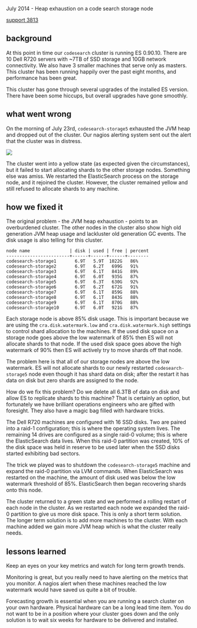 July 2014 - Heap exhaustion on a code search storage node

[support 3813](https://support.elasticsearch.com/requests/3813)

## background

At this point in time our `codesearch` cluster is running ES 0.90.10. There are
10 Dell R720 servers with ~7TB of SSD storage and 10GB network connectivity. We
also have 3 smaller machines that serve only as masters. This cluster has been
running happily over the past eight months, and performance has been great.

This cluster has gone through several upgrades of the installed ES version.
There have been some hiccups, but overall upgrades have gone smoothly.

## what went wrong

On the morning of July 23rd, `codesearch-storage5` exhausted the JVM heap and
dropped out of the cluster. Our nagios alerting system sent out the alert that
the cluster was in distress.

![](/images/2015-07-23-codesearch-heap.png)

The cluster went into a yellow state (as expected given the circumstances), but
it failed to start allocating shards to the other storage nodes. Something else
was amiss. We restarted the ElasticSearch process on the storage node, and it
rejoined the cluster. However, the cluster remained yellow and still refused to
allocate shards to any machine.

## how we fixed it

The original problem - the JVM heap exhaustion - points to an overburdened
cluster. The other nodes in the cluster also show high old generation JVM heap
usage and lackluster old generation GC events. The disk usage is also telling
for this cluster.

```
node name               | disk | used | free | percent
------------------------+------+------+------+--------
codesearch-storage1       6.9T   5.9T  1022G   86%
codesearch-storage2       6.9T   6.2T   699G   91%
codesearch-storage3       6.9T   6.1T   841G   89%
codesearch-storage4       6.9T   6.0T   935G   87%
codesearch-storage5       6.9T   6.3T   630G   92%
codesearch-storage6       6.9T   6.2T   672G   91%
codesearch-storage7       6.9T   6.1T   859G   88%
codesearch-storage8       6.9T   6.1T   843G   88%
codesearch-storage9       6.9T   6.1T   870G   88%
codesearch-storage10      6.9T   6.0T   921G   87%
```

Each storage node is above 85% disk usage. This is important because we are
using the `cra.disk.watermark.low` and `cra.disk.watermark.high` settings to
control shard allocation to the machines. If the used disk space on a storage
node goes above the low watermark of 85% then ES will not allocate shards to
that node. If the used disk space goes above the high watermark of 90% then ES
will actively try to move shards off that node.

The problem here is that all of our storage nodes are above the low watermark.
ES will not allocate shards to our newly restarted `codesearch-storage5` node
even though it has shard data on disk; after the restart it has data on disk but
zero shards are assigned to the node.

How do we fix this problem? Do we delete all 6.3TB of data on disk and allow ES
to replicate shards to this machine? That is certainly an option, but
fortunately we have brilliant operations engineers who are gifted with
foresight. They also have a magic bag filled with hardware tricks.

The Dell R720 machines are configured with 16 SSD disks. Two are paired into a
raid-1 configuration; this is where the operating system lives. The remaining 14
drives are configured as a single raid-0 volume; this is where the ElasticSearch
data lives. When this raid-0 partition was created, 10% of the disk space was
held in reserve to be used later when the SSD disks started exhibiting bad
sectors.

The trick we played was to shutdown the `codesearch-storage5` machine and expand
the raid-0 partition via LVM commands. When ElasticSearch was restarted on the
machine, the amount of disk used was below the low watermark threshold of 85%.
ElasticSearch then began recovering shards onto this node.

The cluster returned to a green state and we performed a rolling restart of each
node in the cluster. As we restarted each node we expanded the raid-0 partition
to give us more disk space. This is only a short term solution. The longer term
solution is to add more machines to the cluster. With each machine added we gain
more JVM heap which is what the cluster really needs.

## lessons learned

Keep an eyes on your key metrics and watch for long term growth trends.

Monitoring is great, but you really need to have alerting on the metrics that
you monitor. A nagios alert when these machines reached the low watermark would
have saved us quite a bit of trouble.

Forecasting growth is essential when you are running a search cluster on your
own hardware. Physical hardware can be a long lead time item. You do not want to
be in a position where your cluster goes down and the only solution is to wait
six weeks for hardware to be delivered and installed.

